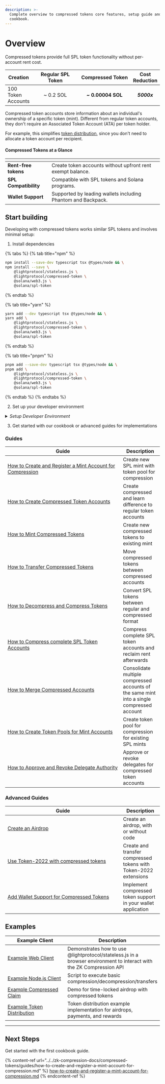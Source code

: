 ```yaml
---
description: >-
  Complete overview to compressed tokens core features, setup guide and
  cookbook.
---
```


# Overview

Compressed tokens provide full SPL token functionality without per-account rent cost.

<table><thead><tr><th valign="middle">Creation</th><th width="200" align="center">Regular SPL Token</th><th width="200" align="center">Compressed Token</th><th align="center">Cost Reduction</th></tr></thead><tbody><tr><td valign="middle">100 Token Accounts</td><td align="center">~ 0.2 SOL</td><td align="center"><strong>~ 0.00004 SOL</strong></td><td align="center"><em><strong>5000x</strong></em></td></tr></tbody></table>

Compressed token accounts store information about an individual's ownership of a specific token (mint). Different from regular token accounts, they don't require an Associated Token Account (ATA) per token holder.

For example, this simplifies [token distribution](advanced-guides/create-an-airdrop.md), since you don't need to allocate a token account per recipient.

#### Compressed Tokens at a Glance

<table data-view="cards"><thead><tr><th></th><th></th></tr></thead><tbody><tr><td><strong>Rent-free tokens</strong></td><td>Create token accounts without upfront rent exempt balance.</td></tr><tr><td><strong>SPL Compatibility</strong></td><td>Compatible with SPL tokens and Solana programs.</td></tr><tr><td><strong>Wallet Support</strong></td><td>Supported by leading wallets including Phantom and Backpack.</td></tr></tbody></table>

## Start building

Developing with compressed tokens works similar SPL tokens and involves minimal setup:

1. Install dependencies

{% tabs %}
{% tab title="npm" %}
```bash
npm install --save-dev typescript tsx @types/node && \
npm install --save \
    @lightprotocol/stateless.js \
    @lightprotocol/compressed-token \
    @solana/web3.js \
    @solana/spl-token
```
{% endtab %}

{% tab title="yarn" %}
```bash
yarn add --dev typescript tsx @types/node && \
yarn add \
    @lightprotocol/stateless.js \
    @lightprotocol/compressed-token \
    @solana/web3.js \
    @solana/spl-token
```
{% endtab %}

{% tab title="pnpm" %}
```bash
pnpm add --save-dev typescript tsx @types/node && \
pnpm add \
    @lightprotocol/stateless.js \
    @lightprotocol/compressed-token \
    @solana/web3.js \
    @solana/spl-token
```
{% endtab %}
{% endtabs %}

2. Set up your developer environment

<details>

<summary><em>Setup Developer Environment</em></summary>

By default, all guides use Localnet.

```bash
# Install the development CLI
npm install @lightprotocol/zk-compression-cli
```

```bash
# Start a local test validator
light test-validator

## ensure you have the Solana CLI accessible in your system PATH 
```

```typescript
// createRpc() defaults to local test validator endpoints
import {
  Rpc,
  createRpc,
} from "@lightprotocol/stateless.js";

const connection: Rpc = createRpc();

async function main() {
  let slot = await connection.getSlot();
  console.log(slot);

  let health = await connection.getIndexerHealth(slot);
  console.log(health);
  // "Ok"
}

main();
```

**Alternative: Using Devnet**

Replace `<your-api-key>` with your actual API key. [Get your API key here](https://www.helius.dev/zk-compression), if you don't have one yet.

```typescript
import { createRpc } from "@lightprotocol/stateless.js";

// Helius exposes Solana and Photon RPC endpoints through a single URL
const RPC_ENDPOINT = "https://devnet.helius-rpc.com?api-key=<your_api_key>";
const connection = createRpc(RPC_ENDPOINT, RPC_ENDPOINT, RPC_ENDPOINT);

console.log("Connection created!");
console.log("RPC Endpoint:", RPC_ENDPOINT);
```

</details>

3. Get started with our cookbook or advanced guides for implementations

### Guides

<table><thead><tr><th width="359.98333740234375">Guide</th><th>Description</th></tr></thead><tbody><tr><td><a href="../../zk-compression-docs/compressed-tokens/guides/how-to-create-and-register-a-mint-account-for-compression.md">How to Create and Register a Mint Account for Compression</a></td><td>Create new SPL mint with token pool for compression</td></tr><tr><td><a href="../../zk-compression-docs/compressed-tokens/guides/how-to-create-compressed-token-accounts.md">How to Create Compressed Token Accounts</a></td><td>Create compressed and learn difference to regular token accounts</td></tr><tr><td><a href="../../zk-compression-docs/compressed-tokens/guides/how-to-mint-compressed-tokens.md">How to Mint Compressed Tokens</a></td><td>Create new compressed tokens to existing mint</td></tr><tr><td><a href="../../zk-compression-docs/compressed-tokens/guides/how-to-transfer-compressed-token.md">How to Transfer Compressed Tokens</a></td><td>Move compressed tokens between compressed accounts</td></tr><tr><td><a href="../../zk-compression-docs/compressed-tokens/guides/how-to-compress-and-decompress-spl-tokens.md">How to Decompress and Compress Tokens</a></td><td>Convert SPL tokens between regular and compressed format</td></tr><tr><td><a href="../../zk-compression-docs/compressed-tokens/guides/how-to-compress-complete-spl-token-accounts.md">How to Compress complete SPL Token Accounts</a></td><td>Compress complete SPL token accounts and reclaim rent afterwards</td></tr><tr><td><a href="../../zk-compression-docs/compressed-tokens/guides/how-to-merge-compressed-token-accounts.md">How to Merge Compressed Accounts</a></td><td>Consolidate multiple compressed accounts of the same mint into a single compressed account</td></tr><tr><td><a href="../../zk-compression-docs/compressed-tokens/guides/how-to-create-compressed-token-pools-for-mint-accounts.md">How to Create Token Pools for Mint Accounts</a></td><td>Create token pool for compression for existing SPL mints</td></tr><tr><td><a href="../../zk-compression-docs/compressed-tokens/guides/how-to-approve-and-revoke-delegate-authority.md">How to Approve and Revoke Delegate Authority</a></td><td>Approve or revoke delegates for compressed token accounts</td></tr></tbody></table>

### Advanced Guides

<table><thead><tr><th width="360.35003662109375">Guide</th><th>Description</th></tr></thead><tbody><tr><td><a href="advanced-guides/create-an-airdrop.md">Create an Airdrop</a></td><td>Create an airdrop, with or without code</td></tr><tr><td><a href="advanced-guides/use-token-2022-with-compression.md">Use Token-2022 with compressed tokens</a></td><td>Create and transfer compressed tokens with Token-2022 extensions</td></tr><tr><td><a href="advanced-guides/add-wallet-support-for-compressed-tokens.md">Add Wallet Support for Compressed Tokens</a></td><td>Implement compressed token support in your wallet application</td></tr></tbody></table>

## Examples

<table><thead><tr><th width="360">Example Client</th><th>Description</th></tr></thead><tbody><tr><td><a href="https://github.com/Lightprotocol/example-web-client">Example Web Client</a></td><td>Demonstrates how to use @lightprotocol/stateless.js in a browser environment to interact with the ZK Compression API</td></tr><tr><td><a href="https://github.com/Lightprotocol/example-nodejs-client">Example Node.js Client</a></td><td>Script to execute basic compression/decompression/transfers</td></tr><tr><td><a href="https://github.com/Lightprotocol/example-compressed-claim">Example Compressed Claim</a></td><td>Demo for time-locked airdrop with compressed tokens</td></tr><tr><td><a href="https://github.com/Lightprotocol/example-token-distribution">Example Token Distribution</a></td><td>Token distribution example implementation for airdrops, payments, and rewards</td></tr></tbody></table>

***

## Next Steps

Get started with the first cookbook guide.

{% content-ref url="../../zk-compression-docs/compressed-tokens/guides/how-to-create-and-register-a-mint-account-for-compression.md" %}
[how-to-create-and-register-a-mint-account-for-compression.md](../../zk-compression-docs/compressed-tokens/guides/how-to-create-and-register-a-mint-account-for-compression.md)
{% endcontent-ref %}
